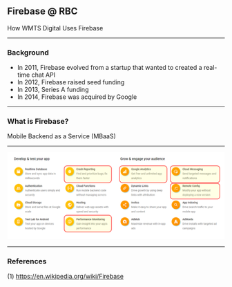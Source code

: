 ## Firebase @ RBC

How WMTS Digital Uses Firebase

---

### Background

- In 2011, Firebase evolved from a startup that wanted to created a real-time chat API
- In 2012, Firebase raised seed funding
- In 2013, Series A funding
- In 2014, Firebase was acquired by Google

---

### What is Firebase?

Mobile Backend as a Service (MBaaS)

---

![Firebase Features](https://github.com/ken-mau-rbc/presentation-firebase/blob/master/firebase-features.png)

---

### References

(1) https://en.wikipedia.org/wiki/Firebase
